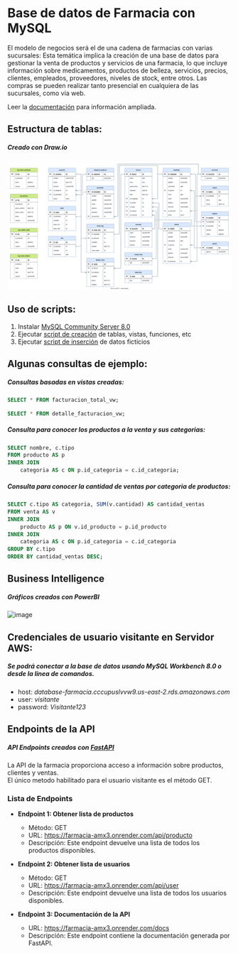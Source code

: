 # Base de datos de Farmacia con MySQL

El modelo de negocios será el de una cadena de farmacias con varias sucursales:
Esta temática implica la creación de una base de datos para gestionar la venta de productos y servicios de una farmacia, lo que incluye información sobre medicamentos, productos de belleza, servicios, precios, clientes, empleados, proveedores, niveles de stock, entre otros. Las compras se pueden realizar tanto presencial en cualquiera de las sucursales, como vía web.

Leer la [documentación](https://github.com/joseorozco84/farmacia/blob/main/Documentacion/Documentacion.pdf) para información ampliada.

## Estructura de tablas:
##### Creado con Draw.io
![image](https://github.com/joseorozco84/farmacia/blob/main/Documentacion/DER%20Esquematico%20Farmacia.svg)


## Uso de scripts:
1. Instalar [MySQL Community Server 8.0](https://dev.mysql.com/downloads/mysql/)
2. Ejecutar [script de creación](https://github.com/joseorozco84/farmacia/blob/main/Scripts%20Mysql%20DB/Script%20creacion%20DB.sql) de tablas, vistas, funciones, etc
3. Ejecutar [script de inserción](https://github.com/joseorozco84/farmacia/blob/main/Scripts%20Mysql%20DB/Script%20insercion%20Datos.sql) de datos ficticios

## Algunas consultas de ejemplo:

##### Consultas basadas en vistas creadas:
```sql
SELECT * FROM facturacion_total_vw;
```
```sql
SELECT * FROM detalle_facturacion_vw;
```
##### Consulta para conocer los productos a la venta y sus categorias:
```sql
SELECT nombre, c.tipo
FROM producto AS p
INNER JOIN
    categoria AS c ON p.id_categoria = c.id_categoria;
```
##### Consulta para conocer la cantidad de ventas por categoria de productos:
```sql
SELECT c.tipo AS categoria, SUM(v.cantidad) AS cantidad_ventas
FROM venta AS v
INNER JOIN
    producto AS p ON v.id_producto = p.id_producto
INNER JOIN
    categoria AS c ON p.id_categoria = c.id_categoria
GROUP BY c.tipo
ORDER BY cantidad_ventas DESC;	
 ```


## Business Intelligence
##### Gráficos creados con PowerBI
![image](https://github.com/joseorozco84/farmacia/assets/81333025/5a088a16-ea42-4184-963c-0766f5c8c6c4)



## Credenciales de usuario visitante en Servidor AWS:
##### Se podrá conectar a la base de datos usando *MySQL Workbench 8.0* o desde la linea de comandos.
- host: *database-farmacia.cccupuslvvw9.us-east-2.rds.amazonaws.com*
- user: *visitante*
- password: *Visitante123*



## Endpoints de la API
##### API Endpoints creados con [FastAPI](https://fastapi.tiangolo.com/)
La API de la farmacia proporciona acceso a información sobre productos, clientes y ventas.\
El único metodo habilitado para el usuario visitante es el método GET.

### Lista de Endpoints

- **Endpoint 1: Obtener lista de productos**
  - Método: GET
  - URL: https://farmacia-amx3.onrender.com/api/producto
  - Descripción: Este endpoint devuelve una lista de todos los productos disponibles.

- **Endpoint 2: Obtener lista de usuarios**
  - Método: GET
  - URL: https://farmacia-amx3.onrender.com/api/user
  - Descripción: Este endpoint devuelve una lista de todos los usuarios disponibles.
 
- **Endpoint 3: Documentación de la API**
  - URL: https://farmacia-amx3.onrender.com/docs
  - Descripción: Este endpoint contiene la documentación generada por FastAPI.

